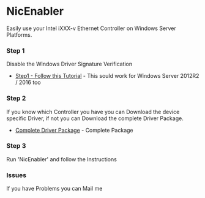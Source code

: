 # NicEnabler
Easily use your Intel iXXX-v Ethernet Controller on Windows Server Platforms.
### Step 1
Disable the Windows Driver Signature Verification
* [Step1 - Follow this Tutorial](https://www.howtogeek.com/167723/how-to-disable-driver-signature-verification-on-64-bit-windows-8.1-so-that-you-can-install-unsigned-drivers/) - This sould work for Windows Server 2012R2 / 2016 too
### Step 2
If you know which Controller you have you can Download the device specific Driver, if not you can Download the complete Driver Package.

* [Complete Driver Package](https://downloadcenter.intel.com/download/22283/Intel-Ethernet-Adapter-Complete-Driver-Pack) - Complete Package
### Step 3
Run 'NicEnabler' and follow the Instructions
### Issues
If you have Problems you can Mail me
